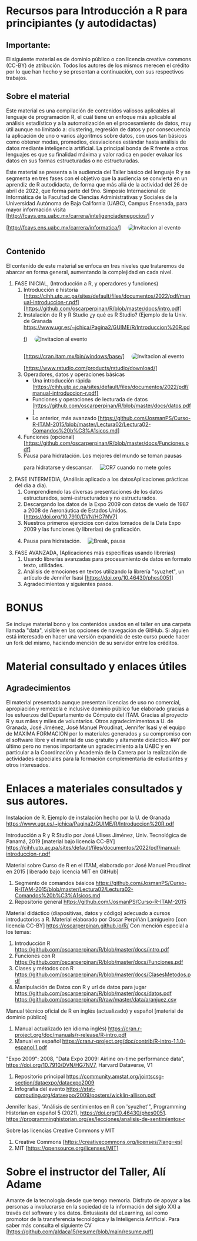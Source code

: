 # Recursos para Introducción a R para principiantes (y autodidactas)

## Importante:
El siguiente material es de dominio público o con licencia creative commons (CC-BY) de atribución. Todos los autores de los mismos merecen el crédito por lo que han hecho y se presentan a continuación, con sus respectivos trabajos.

## Sobre el material
Este material es una compilación de contenidos valiosos aplicables al lenguaje de programación R, el cuál tiene un enfoque más aplicable al análisis estadístico y a la automatización en el procesamiento de datos, muy útil aunque no limitado a: clustering, regresión de datos y por consecuencia la aplicación de uno o varios algoritmos sobre datos, con usos tan básicos como obtener modas, promedios, desviaciones estándar hasta análisis de datos mediante inteligencia artificial. La principal bonda de R frente a otros lenguajes es que su finalidad máxima y valor radica en poder evaluar los datos en sus formas estructuradas o no estructuradas.

Este material se presenta a la audiencia del Taller básico del lenguaje R y se segmenta en tres fases con el objetivo que la audiencia se convierta en un aprendiz de R autodidacta, de forma que más allá de la actividad del 26 de abril de 2022, que forma parte del 9no. Simposio Internacional de Informática de la Facultad de Ciencias Administrativas y Sociales de la Universidad Autónoma de Baja California (UABC), Campus Ensenada, para mayor información visita [http://fcays.ens.uabc.mx/carrera/inteligenciadenegocios/] y [http://fcays.ens.uabc.mx/carrera/informatica/]
<img src="data/evento-invitacion.jpeg" alt="Invitacion al evento" style="margin:15px;border-radius:10px" />

## Contenido
El contenido de este material se enfoca en tres niveles que trataremos de abarcar en forma general, aumentando la complejidad en cada nivel.
1. FASE INICIAL, (Introducción a R, y operadores y funciones)
    1. Introducción e historia
[https://cihh.utp.ac.pa/sites/default/files/documentos/2022/pdf/manual-introduccion-r.pdf] [https://github.com/oscarperpinan/R/blob/master/docs/intro.pdf]
    2. Instalación de R y R Studio ¿y qué es R Studio? (Ejemplo de la Univ. de Granada https://www.ugr.es/~jchica/Pagina2/GUIME/R/Introduccion%20R.pdf)
    <img src="data/descargarRitam.gif" alt="Invitacion al evento" style="margin:15px;border-radius:10px" /> [https://cran.itam.mx/bin/windows/base/]
    <img src="data/descargarRstudio.gif" alt="Invitacion al evento" style="margin:15px;border-radius:10px" /> [https://www.rstudio.com/products/rstudio/download/]
    3. Operadores, datos y operaciones básicas
        - Una introducción rápida [https://cihh.utp.ac.pa/sites/default/files/documentos/2022/pdf/manual-introduccion-r.pdf]
        - Funciones y operaciones de lecturada de datos [https://github.com/oscarperpinan/R/blob/master/docs/datos.pdf]
        - Lo anterior, más avanzado [https://github.com/JosmanPS/Curso-R-ITAM-2015/blob/master/Lectura02/Lectura02-Comandos%20b%C3%A1sicos.md]
    4. Funciones (opcional) [https://github.com/oscarperpinan/R/blob/master/docs/Funciones.pdf]
    5. Pausa para hidratación. Los mejores del mundo se toman pausas para hidratarse y descansar. <img src="data/break-325924911.jpg" alt="CR7 cuando no mete goles" style="margin:15px;" />
3. FASE INTERMEDIA, (Análisis aplicado a los datosAplicaciones prácticas del día a día).
    1. Comprendiendo las diversas presentaciones de los datos estructurados, semi-estructurados y no estructurados.
    2. Descargando los datos de la Expo 2009 con datos de vuelo de 1987 a 2008 de Aeronáutica de Estados Unidos. [https://doi.org/10.7910/DVN/HG7NV7]
    3. Nuestros primeros ejercicios con datos tomados de la Data Expo 2009 y las funciones (y librerías) de graficación.
    4. Pausa para hidratación. <img src="data/pause-break.jpg" alt="Break, pausa" style="margin:15px;" />
4. FASE AVANZADA, (Aplicaciones más especificas usando librerías)
    1. Usando librerías avanzadas para procesamiento de datos en formato texto, utilidades.
    2. Análisis de emociones en textos utilizando la librería "syuzhet", un artículo de Jennifer Isasi [https://doi.org/10.46430/phes0051]
    3. Agradecimientos y siguientes pasos.

# BONUS
Se incluye material bono y los contenidos usados en el taller en una carpeta llamada "data", visible en las opciones de navegación de GitHub. Si alguien está interesado en hacer una versión expandida de este curso puede hacer un fork del mismo, haciendo mención de su servidor entre los créditos.

# Material consultado y enlaces útiles
## Agradecimientos
El material presentado aunque presentan licencias de uso no comercial, apropiación y remezcla e inclusive dominio público fue elaborado gracias a los esfuerzos del Departamento de Cómputo del ITAM. Gracias al proyecto R y sus miles y miles de voluntarios. Otros agradecimimentos a U. de Granada, José Jiménez, José Manuel Proudinat, Jennifer Isasi y el equipo de MAXIMA FORMACION por lo materiales generados y su compromiso con el software libre y el material de uso gratuito y altamente didáctico.
##Y por último pero no menos importante un agradecimiento a la UABC y en particular a la Coordinación y Academia de la Carrera por la realización de actividades especiales para la formación complementaria de estudiantes y otros interesados.

# Enlaces a materiales consultados y sus autores.
Instalacion de R. Ejemplo de instalación hecho por la U. de Granada
https://www.ugr.es/~jchica/Pagina2/GUIME/R/Introduccion%20R.pdf

Introducción a R y R Studio por José Ulises Jiménez, Univ. Tecnológica de Panamá, 2019 [material bajo licencia CC-BY]
https://cihh.utp.ac.pa/sites/default/files/documentos/2022/pdf/manual-introduccion-r.pdf

Material sobre Curso de R en el ITAM, elaborado por José Manuel Proudinat en 2015 [liberado bajo licencia MIT en GitHub]
1. Segmento de comandos básicos https://github.com/JosmanPS/Curso-R-ITAM-2015/blob/master/Lectura02/Lectura02-Comandos%20b%C3%A1sicos.md
2. Repositorio general https://github.com/JosmanPS/Curso-R-ITAM-2015

Material didáctico (diapositivas, datos y código) adecuado a cursos introductorios a R. Material elaborado por Oscar Perpiñán Lamigueiro [con licencia CC-BY]
https://oscarperpinan.github.io/R/
Con mención especial a los temas:
1. Introducción R https://github.com/oscarperpinan/R/blob/master/docs/intro.pdf
2. Funciones con R https://github.com/oscarperpinan/R/blob/master/docs/Funciones.pdf
3. Clases y métodos con R https://github.com/oscarperpinan/R/blob/master/docs/ClasesMetodos.pdf
4. Manipulación de Datos con R y url de datos para jugar
https://github.com/oscarperpinan/R/blob/master/docs/datos.pdf
https://github.com/oscarperpinan/R/raw/master/data/aranjuez.csv

Manual técnico oficial de R en inglés (actualizado) y español [material de dominio público]
1. Manual actualizado (en idioma inglés) https://cran.r-project.org/doc/manuals/r-release/R-intro.pdf
2. Manual en español https://cran.r-project.org/doc/contrib/R-intro-1.1.0-espanol.1.pdf

"Expo 2009":
2008, "Data Expo 2009: Airline on-time performance data", https://doi.org/10.7910/DVN/HG7NV7, Harvard Dataverse, V1
1. Repositorio principal https://community.amstat.org/jointscsg-section/dataexpo/dataexpo2009
2. Infografía del evento https://stat-computing.org/dataexpo/2009/posters/wicklin-allison.pdf

Jennifer Isasi, "Análisis de sentimientos en R con 'syuzhet'", Programming Historian en español 5 (2021), https://doi.org/10.46430/phes0051.
https://programminghistorian.org/es/lecciones/analisis-de-sentimientos-r

Sobre las licencias Creative Commons y MIT
1. Creative Commons [https://creativecommons.org/licenses/?lang=es]
2. MIT [https://opensource.org/licenses/MIT]

# Sobre el instructor del Taller, Alí Adame
Amante de la tecnología desde que tengo memoria. Disfruto de apoyar a las personas a involucrarse en la sociedad de la información del siglo XXI a través del software y los datos. Entusiasta del eLearning, así como promotor de la transferencia tecnológica y la Inteligencia Artificial.
Para saber más consulta el siguiente CV [https://github.com/aldaca15/resume/blob/main/resume.pdf]

